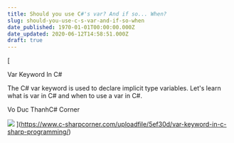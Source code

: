 ```yaml
---
title: Should you use C#'s var? And if so... When?
slug: should-you-use-c-s-var-and-if-so-when
date_published: 1970-01-01T00:00:00.000Z
date_updated: 2020-06-12T14:58:51.000Z
draft: true
---
```


[

Var Keyword In C#

The C# var keyword is used to declare implicit type variables. Let&#39;s learn what is var in C# and when to use a var in C#.

Vo Duc ThanhC# Corner

![](https://www.c-sharpcorner.com/images/csharp-corner.png)
](https://www.c-sharpcorner.com/uploadfile/5ef30d/var-keyword-in-c-sharp-programming/)
